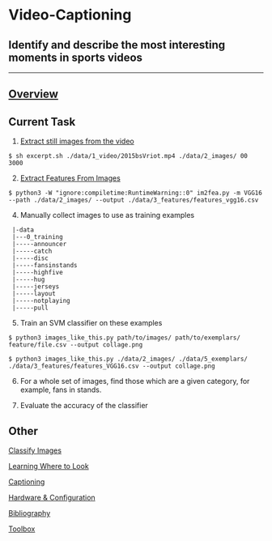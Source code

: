 # Video-Captioning
## Identify and describe the most interesting moments in sports videos
--------
[Overview](Overview.md)
--------
## Current Task
1. [Extract still images from the video](Excerpt.md)

`$ sh excerpt.sh ./data/1_video/2015bsVriot.mp4 ./data/2_images/ 00 3000`

2. [Extract Features From Images](Get-Features.md)

`$ python3 -W "ignore:compiletime:RuntimeWarning::0" im2fea.py -m VGG16 --path ./data/2_images/ --output ./data/3_features/features_vgg16.csv`

4. Manually collect images to use as training examples
```
 |-data
 |---0_training
 |-----announcer
 |-----catch
 |-----disc
 |-----fansinstands
 |-----highfive
 |-----hug
 |-----jerseys
 |-----layout
 |-----notplaying
 |-----pull
```

5. Train an SVM classifier on these examples

`$ python3 images_like_this.py path/to/images/ path/to/exemplars/ feature/file.csv --output collage.png`

`$ python3 images_like_this.py ./data/2_images/ ./data/5_exemplars/ ./data/3_features/features_VGG16.csv --output collage.png`

6. For a whole set of images, find those which are a given category, for example, fans in stands.

7. Evaluate the accuracy of the classifier

## Other
[Classify Images](Classify-Images.md)

[Learning Where to Look](Where-To-Look-Next.md)

[Captioning](Captioning.md)

[Hardware & Configuration](Hardware-And-Config.md)

[Bibliography](Bibliography.md)

[Toolbox](Toolbox.md)
